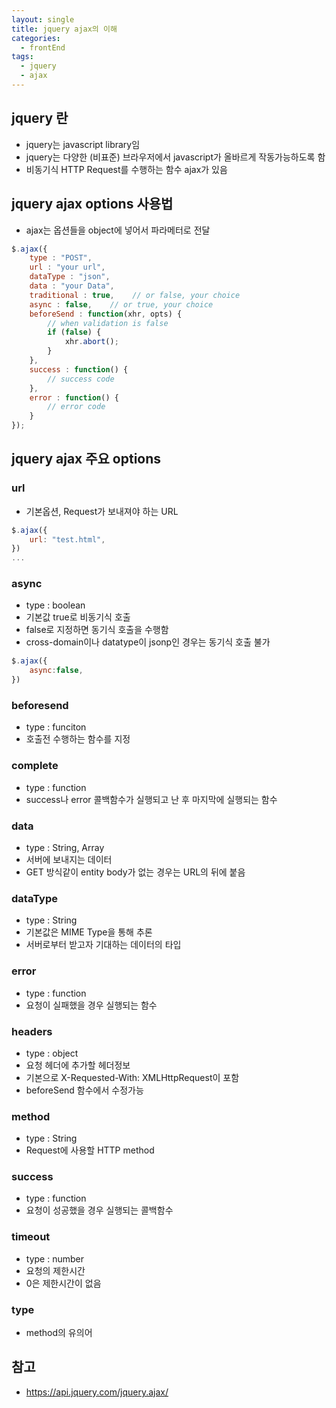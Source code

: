 ```yaml
---
layout: single
title: jquery ajax의 이해
categories: 
  - frontEnd
tags: 
  - jquery
  - ajax
---
```


## jquery 란
- jquery는 javascript library임
- jquery는 다양한 (비표준) 브라우저에서 javascript가 올바르게 작동가능하도록 함
- 비동기식 HTTP Request를 수행하는 함수 ajax가 있음

## jquery ajax options 사용법
- ajax는 옵션들을 object에 넣어서 파라메터로 전달
```javascript
$.ajax({
    type : "POST",
    url : "your url",
    dataType : "json",
    data : "your Data",
    traditional : true,    // or false, your choice
    async : false,    // or true, your choice
    beforeSend : function(xhr, opts) {
        // when validation is false
        if (false) {
            xhr.abort();
        }
    },
    success : function() {
        // success code
    },
    error : function() {
        // error code
    }
});
```

## jquery ajax 주요 options
### url
- 기본옵션, Request가 보내져야 하는 URL
```javascript
$.ajax({
    url: "test.html",
})
...
```

### async
- type : boolean
- 기본값 true로 비동기식 호출
- false로 지정하면 동기식 호출을 수행함
- cross-domain이나 datatype이 jsonp인 경우는 동기식 호출 불가
```javascript
$.ajax({
    async:false,
})
```

### beforesend
- type : funciton 
- 호출전 수행하는 함수를 지정

### complete
- type : function
- success나 error 콜백함수가 실행되고 난 후 마지막에 실행되는 함수

### data
- type : String, Array
- 서버에 보내지는 데이터
- GET 방식같이 entity body가 없는 경우는 URL의 뒤에 붙음

### dataType
- type : String
- 기본값은 MIME Type을 통해 추론
- 서버로부터 받고자 기대하는 데이터의 타입

### error
- type : function
- 요청이 실패했을 경우 실행되는 함수

### headers
- type : object
- 요청 헤더에 추가할 헤더정보
- 기본으로 X-Requested-With: XMLHttpRequest이 포함
- beforeSend 함수에서 수정가능

### method
- type : String
- Request에 사용할 HTTP method

### success
- type : function
- 요청이 성공했을 경우 실행되는 콜백함수

### timeout
- type : number
- 요청의 제한시간
- 0은 제한시간이 없음

### type
- method의 유의어

## 참고
- https://api.jquery.com/jquery.ajax/
